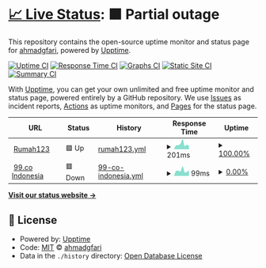 # [📈 Live Status](https://demo.statuspages.ahmadgfari.com): <!--live status--> **🟧 Partial outage**

This repository contains the open-source uptime monitor and status page for [ahmadgfari](cv.ahmadgfari.com), powered by [Upptime](https://github.com/upptime/upptime).

[![Uptime CI](https://github.com/ahmadgfari/upptime/workflows/Uptime%20CI/badge.svg)](https://github.com/ahmadgfari/upptime/actions?query=workflow%3A%22Uptime+CI%22)
[![Response Time CI](https://github.com/ahmadgfari/upptime/workflows/Response%20Time%20CI/badge.svg)](https://github.com/ahmadgfari/upptime/actions?query=workflow%3A%22Response+Time+CI%22)
[![Graphs CI](https://github.com/ahmadgfari/upptime/workflows/Graphs%20CI/badge.svg)](https://github.com/ahmadgfari/upptime/actions?query=workflow%3A%22Graphs+CI%22)
[![Static Site CI](https://github.com/ahmadgfari/upptime/workflows/Static%20Site%20CI/badge.svg)](https://github.com/ahmadgfari/upptime/actions?query=workflow%3A%22Static+Site+CI%22)
[![Summary CI](https://github.com/ahmadgfari/upptime/workflows/Summary%20CI/badge.svg)](https://github.com/ahmadgfari/upptime/actions?query=workflow%3A%22Summary+CI%22)

With [Upptime](https://upptime.js.org), you can get your own unlimited and free uptime monitor and status page, powered entirely by a GitHub repository. We use [Issues](https://github.com/ahmadgfari/upptime/issues) as incident reports, [Actions](https://github.com/ahmadgfari/upptime/actions) as uptime monitors, and [Pages](https://demo.statuspages.ahmadgfari.com) for the status page.

<!--start: status pages-->
<!-- This summary is generated by Upptime (https://github.com/upptime/upptime) -->
<!-- Do not edit this manually, your changes will be overwritten -->
<!-- prettier-ignore -->
| URL | Status | History | Response Time | Uptime |
| --- | ------ | ------- | ------------- | ------ |
| <img alt="" src="https://icons.duckduckgo.com/ip3/www.rumah123.com.ico" height="13"> [Rumah123](https://www.rumah123.com) | 🟩 Up | [rumah123.yml](https://github.com/ahmadgfari/uptime/commits/HEAD/history/rumah123.yml) | <details><summary><img alt="Response time graph" src="./graphs/rumah123/response-time-week.png" height="20"> 201ms</summary><br><a href="https://demo.statuspages.ahmadgfari.com/history/rumah123"><img alt="Response time 516" src="https://img.shields.io/endpoint?url=https%3A%2F%2Fraw.githubusercontent.com%2Fahmadgfari%2Fuptime%2FHEAD%2Fapi%2Frumah123%2Fresponse-time.json"></a><br><a href="https://demo.statuspages.ahmadgfari.com/history/rumah123"><img alt="24-hour response time 213" src="https://img.shields.io/endpoint?url=https%3A%2F%2Fraw.githubusercontent.com%2Fahmadgfari%2Fuptime%2FHEAD%2Fapi%2Frumah123%2Fresponse-time-day.json"></a><br><a href="https://demo.statuspages.ahmadgfari.com/history/rumah123"><img alt="7-day response time 201" src="https://img.shields.io/endpoint?url=https%3A%2F%2Fraw.githubusercontent.com%2Fahmadgfari%2Fuptime%2FHEAD%2Fapi%2Frumah123%2Fresponse-time-week.json"></a><br><a href="https://demo.statuspages.ahmadgfari.com/history/rumah123"><img alt="30-day response time 333" src="https://img.shields.io/endpoint?url=https%3A%2F%2Fraw.githubusercontent.com%2Fahmadgfari%2Fuptime%2FHEAD%2Fapi%2Frumah123%2Fresponse-time-month.json"></a><br><a href="https://demo.statuspages.ahmadgfari.com/history/rumah123"><img alt="1-year response time 284" src="https://img.shields.io/endpoint?url=https%3A%2F%2Fraw.githubusercontent.com%2Fahmadgfari%2Fuptime%2FHEAD%2Fapi%2Frumah123%2Fresponse-time-year.json"></a></details> | <details><summary><a href="https://demo.statuspages.ahmadgfari.com/history/rumah123">100.00%</a></summary><a href="https://demo.statuspages.ahmadgfari.com/history/rumah123"><img alt="All-time uptime 99.89%" src="https://img.shields.io/endpoint?url=https%3A%2F%2Fraw.githubusercontent.com%2Fahmadgfari%2Fuptime%2FHEAD%2Fapi%2Frumah123%2Fuptime.json"></a><br><a href="https://demo.statuspages.ahmadgfari.com/history/rumah123"><img alt="24-hour uptime 100.00%" src="https://img.shields.io/endpoint?url=https%3A%2F%2Fraw.githubusercontent.com%2Fahmadgfari%2Fuptime%2FHEAD%2Fapi%2Frumah123%2Fuptime-day.json"></a><br><a href="https://demo.statuspages.ahmadgfari.com/history/rumah123"><img alt="7-day uptime 100.00%" src="https://img.shields.io/endpoint?url=https%3A%2F%2Fraw.githubusercontent.com%2Fahmadgfari%2Fuptime%2FHEAD%2Fapi%2Frumah123%2Fuptime-week.json"></a><br><a href="https://demo.statuspages.ahmadgfari.com/history/rumah123"><img alt="30-day uptime 99.95%" src="https://img.shields.io/endpoint?url=https%3A%2F%2Fraw.githubusercontent.com%2Fahmadgfari%2Fuptime%2FHEAD%2Fapi%2Frumah123%2Fuptime-month.json"></a><br><a href="https://demo.statuspages.ahmadgfari.com/history/rumah123"><img alt="1-year uptime 99.85%" src="https://img.shields.io/endpoint?url=https%3A%2F%2Fraw.githubusercontent.com%2Fahmadgfari%2Fuptime%2FHEAD%2Fapi%2Frumah123%2Fuptime-year.json"></a></details>
| <img alt="" src="https://icons.duckduckgo.com/ip3/www.99.co.ico" height="13"> [99.co Indonesia](https://www.99.co/id) | 🟥 Down | [99-co-indonesia.yml](https://github.com/ahmadgfari/uptime/commits/HEAD/history/99-co-indonesia.yml) | <details><summary><img alt="Response time graph" src="./graphs/99-co-indonesia/response-time-week.png" height="20"> 99ms</summary><br><a href="https://demo.statuspages.ahmadgfari.com/history/99-co-indonesia"><img alt="Response time 145" src="https://img.shields.io/endpoint?url=https%3A%2F%2Fraw.githubusercontent.com%2Fahmadgfari%2Fuptime%2FHEAD%2Fapi%2F99-co-indonesia%2Fresponse-time.json"></a><br><a href="https://demo.statuspages.ahmadgfari.com/history/99-co-indonesia"><img alt="24-hour response time 117" src="https://img.shields.io/endpoint?url=https%3A%2F%2Fraw.githubusercontent.com%2Fahmadgfari%2Fuptime%2FHEAD%2Fapi%2F99-co-indonesia%2Fresponse-time-day.json"></a><br><a href="https://demo.statuspages.ahmadgfari.com/history/99-co-indonesia"><img alt="7-day response time 99" src="https://img.shields.io/endpoint?url=https%3A%2F%2Fraw.githubusercontent.com%2Fahmadgfari%2Fuptime%2FHEAD%2Fapi%2F99-co-indonesia%2Fresponse-time-week.json"></a><br><a href="https://demo.statuspages.ahmadgfari.com/history/99-co-indonesia"><img alt="30-day response time 247" src="https://img.shields.io/endpoint?url=https%3A%2F%2Fraw.githubusercontent.com%2Fahmadgfari%2Fuptime%2FHEAD%2Fapi%2F99-co-indonesia%2Fresponse-time-month.json"></a><br><a href="https://demo.statuspages.ahmadgfari.com/history/99-co-indonesia"><img alt="1-year response time 133" src="https://img.shields.io/endpoint?url=https%3A%2F%2Fraw.githubusercontent.com%2Fahmadgfari%2Fuptime%2FHEAD%2Fapi%2F99-co-indonesia%2Fresponse-time-year.json"></a></details> | <details><summary><a href="https://demo.statuspages.ahmadgfari.com/history/99-co-indonesia">0.00%</a></summary><a href="https://demo.statuspages.ahmadgfari.com/history/99-co-indonesia"><img alt="All-time uptime 49.84%" src="https://img.shields.io/endpoint?url=https%3A%2F%2Fraw.githubusercontent.com%2Fahmadgfari%2Fuptime%2FHEAD%2Fapi%2F99-co-indonesia%2Fuptime.json"></a><br><a href="https://demo.statuspages.ahmadgfari.com/history/99-co-indonesia"><img alt="24-hour uptime 0.00%" src="https://img.shields.io/endpoint?url=https%3A%2F%2Fraw.githubusercontent.com%2Fahmadgfari%2Fuptime%2FHEAD%2Fapi%2F99-co-indonesia%2Fuptime-day.json"></a><br><a href="https://demo.statuspages.ahmadgfari.com/history/99-co-indonesia"><img alt="7-day uptime 0.00%" src="https://img.shields.io/endpoint?url=https%3A%2F%2Fraw.githubusercontent.com%2Fahmadgfari%2Fuptime%2FHEAD%2Fapi%2F99-co-indonesia%2Fuptime-week.json"></a><br><a href="https://demo.statuspages.ahmadgfari.com/history/99-co-indonesia"><img alt="30-day uptime 1.38%" src="https://img.shields.io/endpoint?url=https%3A%2F%2Fraw.githubusercontent.com%2Fahmadgfari%2Fuptime%2FHEAD%2Fapi%2F99-co-indonesia%2Fuptime-month.json"></a><br><a href="https://demo.statuspages.ahmadgfari.com/history/99-co-indonesia"><img alt="1-year uptime 0.00%" src="https://img.shields.io/endpoint?url=https%3A%2F%2Fraw.githubusercontent.com%2Fahmadgfari%2Fuptime%2FHEAD%2Fapi%2F99-co-indonesia%2Fuptime-year.json"></a></details>

<!--end: status pages-->

[**Visit our status website →**](https://demo.statuspages.ahmadgfari.com)

## 📄 License

- Powered by: [Upptime](https://github.com/upptime/upptime)
- Code: [MIT](./LICENSE) © [ahmadgfari](cv.ahmadgfari.com)
- Data in the `./history` directory: [Open Database License](https://opendatacommons.org/licenses/odbl/1-0/)
